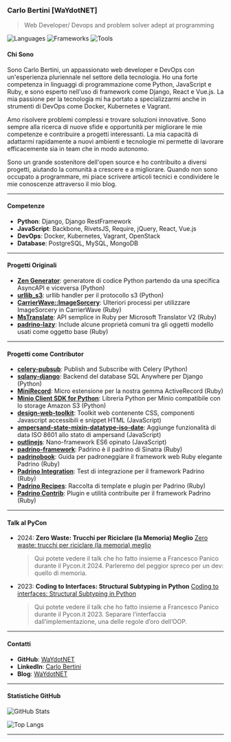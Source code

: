 ### Carlo Bertini [WaYdotNET]
>Web Developer/ Devops and problem solver adept at programming

![Languages](https://img.shields.io/badge/Languages-Python%2C%20JavaScript%2C%20Ruby-blue)
![Frameworks](https://img.shields.io/badge/Frameworks-Django%2C%20React%2C%20Vue.js-violet)
![Tools](https://img.shields.io/badge/Tools-Docker%2C%20Kubernetes%2C%20Git-orange)



#### Chi Sono
Sono Carlo Bertini, un appassionato web developer e DevOps con un'esperienza pluriennale nel settore della tecnologia. Ho una forte competenza in linguaggi di programmazione come Python, JavaScript e Ruby, e sono esperto nell'uso di framework come Django, React e Vue.js. La mia passione per la tecnologia mi ha portato a specializzarmi anche in strumenti di DevOps come Docker, Kubernetes e Vagrant.

Amo risolvere problemi complessi e trovare soluzioni innovative. Sono sempre alla ricerca di nuove sfide e opportunità per migliorare le mie competenze e contribuire a progetti interessanti. La mia capacità di adattarmi rapidamente a nuovi ambienti e tecnologie mi permette di lavorare efficacemente sia in team che in modo autonomo.

Sono un grande sostenitore dell'open source e ho contribuito a diversi progetti, aiutando la comunità a crescere e a migliorare. Quando non sono occupato a programmare, mi piace scrivere articoli tecnici e condividere le mie conoscenze attraverso il mio blog.

---

#### Competenze
- **Python**: Django, Django RestFramework
- **JavaScript**: Backbone, RivetsJS, Require, jQuery, React, Vue.js
- **DevOps**: Docker, Kubernetes, Vagrant, OpenStack
- **Database**: PostgreSQL, MySQL, MongoDB

---

#### Progetti Originali
- **[Zen Generator](https://github.com/WaYdotNET/zen-generator)**: generatore di codice Python partendo da una specifica AsyncAPI e viceversa (Python)
- **[urllib_s3](https://github.com/WaYdotNET/urllib_s3)**: urllib handler per il protocollo s3 (Python)
- **[CarrierWave::ImageSorcery](https://github.com/WaYdotNET/carrierwave-imagesorcery)**: Ulteriori processi per utilizzare ImageSorcery in CarrierWave (Ruby)
- **[MsTranslate](https://github.com/WaYdotNET/ms_translate)**: API semplice in Ruby per Microsoft Translator V2 (Ruby)
- **[padrino-lazy](https://github.com/WaYdotNET/padrino-lazy)**: Include alcune proprietà comuni tra gli oggetti modello usati come oggetto base (Ruby)

---

#### Progetti come Contributor
- **[celery-pubsub](https://github.com/Mulugruntz/celery-pubsub)**: Publish and Subscribe with Celery (Python)
- **[sqlany-django](https://github.com/sqlanywhere/sqlany-django)**: Backend del database SQL Anywhere per Django (Python)
- **[MiniRecord](https://github.com/DAddYE/mini_record)**: Micro estensione per la nostra gemma ActiveRecord (Ruby)
- **[Minio Client SDK for Python](https://github.com/minio/minio-py)**: Libreria Python per Minio compatibile con lo storage Amazon S3 (Python)
- **[design-web-toolkit](https://github.com/italia/design-web-toolkit)**: Toolkit web contenente CSS, componenti Javascript accessibili e snippet HTML (JavaScript)
- **[ampersand-state-mixin-datatype-iso-date](https://github.com/WaYdotNET/ampersand-state-mixin-datatype-iso-date)**: Aggiunge funzionalità di data ISO 8601 allo stato di ampersand (JavaScript)
- **[outlinejs](https://github.com/outlinejs/outlinejs)**: Nano-framework ES6 opinato (JavaScript)
- **[padrino-framework](https://github.com/padrino/padrino-framework)**: Padrino è il padrino di Sinatra (Ruby)
- **[padrinobook](https://github.com/padrinobook/padrinobook)**: Guida per padroneggiare il framework web Ruby elegante Padrino (Ruby)
- **[Padrino Integration](https://github.com/padrino/padrino-integration)**: Test di integrazione per il framework Padrino (Ruby)
- **[Padrino Recipes](https://github.com/padrino/padrino-recipes)**: Raccolta di template e plugin per Padrino (Ruby)
- **[Padrino Contrib](https://github.com/padrino/padrino-contrib)**: Plugin e utilità contribuite per il framework Padrino (Ruby)

---


#### Talk al PyCon

- 2024: **Zero Waste: Trucchi per Riciclare (la Memoria) Meglio**
  [Zero waste: trucchi per riciclare (la memoria) meglio](https://www.waydotnet.com/posts/2024-06-16-zero-waste-trucchi-per-riciclare-la-memoria-meglio/)
  > Qui potete vedere il talk che ho fatto insieme a Francesco Panico durante il Pycon.it 2024. Parleremo del peggior spreco per un dev: quello di memoria.


- 2023: **Coding to Interfaces: Structural Subtyping in Python**
  [Coding to interfaces: Structural Subtyping in Python](https://www.waydotnet.com/posts/2024-06-15-coding-to-interfaces-structural-subtyping-in-python/)
  > Qui potete vedere il talk che ho fatto insieme a Francesco Panico durante il Pycon.it 2023. 
  > Separare l’interfaccia dall’implementazione, una delle regole d’oro dell’OOP.

---

#### Contatti
- **GitHub**: [WaYdotNET](https://github.com/WaYdotNET)
- **LinkedIn**: [Carlo Bertini](https://www.linkedin.com/in/WaYdotNET)
- **Blog**: [WaYdotNET](https://waydotnet.com/)


---
#### Statistiche GitHub
![GitHub Stats](https://github-readme-stats.vercel.app/api?username=WaYdotNET&show_icons=true&theme=radical)

![Top Langs](https://github-readme-stats.vercel.app/api/top-langs/?username=WaYdotNET&layout=compact&theme=radical)

---
